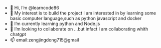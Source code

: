 - 👋 Hi, I’m @learncode86
- 👀 My interest is to build the project I am interested in by learning some basic computer language,such as python javascript and docker
- 🌱 I’m currently learning python and Node.js
- 💞️ I’m looking to collaborate on ...but infact I am collaborating whith chatgpt
- 📫 email:zengjingdong715@gmail

<!---
learncode86/learncode86 is a ✨ special ✨ repository because its `README.md` (this file) appears on your GitHub profile.
You can click the Preview link to take a look at your changes.
--->
